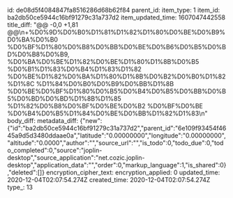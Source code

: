 id: de08d5f4084847fa8516286d68b62f84
parent_id: 
item_type: 1
item_id: ba2db50ce5944c16bf91279c31a737d2
item_updated_time: 1607047442558
title_diff: "@@ -0,0 +1,81 @@\n+%D0%9D%D0%B0%D1%81%D1%82%D1%80%D0%BE%D0%B9%D0%BA%D0%B0 %D0%BF%D1%80%D0%B8%D0%BB%D0%BE%D0%B6%D0%B5%D0%BD%D0%B8%D0%B9, %D0%BA%D0%BE%D1%82%D0%BE%D1%80%D1%8B%D0%B5 %D0%B1%D1%83%D0%B4%D1%83%D1%82 %D0%BE%D1%82%D0%BA%D1%80%D1%8B%D0%B2%D0%B0%D1%82%D1%8C %D1%84%D0%B0%D0%B9%D0%BB%D1%8B %D0%BE%D0%BF%D1%80%D0%B5%D0%B4%D0%B5%D0%BB%D0%B5%D0%BD%D0%BD%D1%8B%D1%85 %D1%82%D0%B8%D0%BF%D0%BE%D0%B2 %D0%BF%D0%BE %D0%B4%D0%B5%D1%84%D0%BE%D0%BB%D1%82%D1%83\n"
body_diff: 
metadata_diff: {"new":{"id":"ba2db50ce5944c16bf91279c31a737d2","parent_id":"6e109f93454f4645a9d5d3480ddaae0a","latitude":"0.00000000","longitude":"0.00000000","altitude":"0.0000","author":"","source_url":"","is_todo":0,"todo_due":0,"todo_completed":0,"source":"joplin-desktop","source_application":"net.cozic.joplin-desktop","application_data":"","order":0,"markup_language":1,"is_shared":0},"deleted":[]}
encryption_cipher_text: 
encryption_applied: 0
updated_time: 2020-12-04T02:07:54.274Z
created_time: 2020-12-04T02:07:54.274Z
type_: 13
